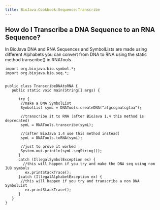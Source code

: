 ```yaml
---
title: BioJava:Cookbook:Sequence:Transcribe
---
```


How do I Transcribe a DNA Sequence to an RNA Sequence?
------------------------------------------------------

In BioJava DNA and RNA Sequences and SymbolLists are made using
different Alphabets you can convert from DNA to RNA using the static
method transcribe() in RNATools.

    import org.biojava.bio.symbol.*;
    import org.biojava.bio.seq.*;


    public class TranscribeDNAtoRNA {
       public static void main(String[] args) {

          try {
           //make a DNA SymbolList
           SymbolList symL = DNATools.createDNA("atgccgaatcgtaa");

           //transcribe it to RNA (after BioJava 1.4 this method is deprecated)
           symL = RNATools.transcribe(symL);

           //(after BioJava 1.4 use this method instead)
           symL = DNATools.toRNA(symL);
           
           //just to prove it worked
           System.out.println(symL.seqString());
          }
          catch (IllegalSymbolException ex) {
            //this will happen if you try and make the DNA seq using non IUB symbols
             ex.printStackTrace();
          }catch (IllegalAlphabetException ex) {
           //this will happen if you try and transcribe a non DNA SymbolList
             ex.printStackTrace();
          }
       }
    }
